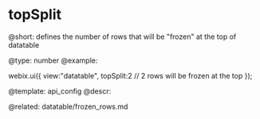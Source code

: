 topSplit
=============

@short:
	defines the number of rows that will be "frozen" at the top of datatable

@type: number
@example:

webix.ui({
    view:"datatable",
    topSplit:2 // 2 rows will be frozen at the top 
});

@template:	api_config
@descr:

@related:
datatable/frozen_rows.md

